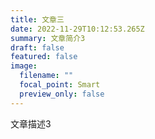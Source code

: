 ```yaml
---
title: 文章三
date: 2022-11-29T10:12:53.265Z
summary: 文章简介3
draft: false
featured: false
image:
  filename: ""
  focal_point: Smart
  preview_only: false
---
```

文章描述3